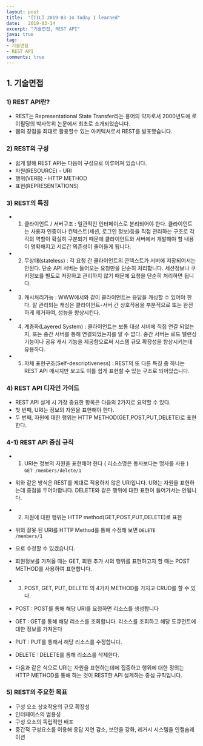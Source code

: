 ```yaml
---
layout: post
title:  "[TIL] 2019-03-14 Today I learned"
date:   2019-03-14
excerpt: "기술면접, REST API"
java: true
tag:
- 기술면접
- REST API
comments: true
---
```


## 1. 기술면접

### 1) REST API란?

* REST는 Representational State Transfer라는 용어의 약자로서 2000년도에 로이필딩의 박사학위 논문에서 최초로          소개되었습니다.
* 웹의 장점을 최대로 활용할수 있는 아키텍처로서 REST를 발표했습니다.

### 2) REST의 구성

* 쉽게 말해 REST API는 다음이 구성으로 이루어져 있습니다.
* 자원(RESOURCE) - URI
* 행위(VERB) - HTTP METHOD
* 표현(REPRESENTATIONS)

### 3) REST의 특징

* 1) 클라이언트 / 서버구조 : 일관적인 인터페이스로 분리되어야 한다. 클라이언트는 사용자 인증이나 컨텍스트(세션,         로그인 정보)등을 직접 관리하는 구조로 각각의 역할이 확실히 구분되기 때문에 클라이언트와 서버에서 개발해야 할 내용이    명확해지고 서로간 의존성이 줄어들게 됩니다.
* 2) 무상태(stateless) : 각 요청 간 클라이언트의 콘텍스트가 서버에 저장되어서는 안된다. 단순 API 서버는 들어오는 
  요청만을 단순히 처리합니다. 세션정보나 쿠키정보를 별도로 저장하고 관리하지 않기 때문에 요청을 단순히 처리하면 됩니다.
* 3) 캐시처리가능 : WWW에서와 같이 클라이언트는 응답을 캐싱할 수 있어야 한다. 잘 관리되는 캐싱은 클라이언트-서버 간 
  상호작용을 부분적으로 또는 완전하게 제거하여, 성능을 향상시킨다.  
* 4) 계층화(Layered System) : 클라이언트는 보통 대상 서버에 직접 연결 되었는지, 또는 중간 서버를 통해 연결되었는지를 알 수 없다. 중간 서버는 로드 밸런싱 기능이나 공유 캐시 기능을 제공함으로써 시스템 규모 확장성을 향상시키는데 유용하다.
* 5) 자체 표현구조(Self-descriptiveness) : REST의 또 다른 특징 중 하나는 REST API 메시지만 보고도 이를 쉽게 표현할   수 있는 구조로 되어있습니다.

### 4) REST API 디자인 가이드

* REST API 설계 시 가장 중요한 항목은 다음의 2가지로 요약할 수 있다.
* 첫 번째, URI는 정보의 자원을 표현해야 한다.
* 두 번째, 자원에 대한 행위는 HTTP METHOD(GET,POST,PUT,DELETE)로 표현한다.

### 4-1) REST API 중심 규칙

* 1) URI는 정보의 자원을 표현해야 한다 ( 리소스명은 동사보다는 명사를 사용 )
<code>GET /members/delete/1</code>
* 위와 같은 방식은 REST를 제대로 적용하지 않은 URI입니다. URI는 자원을 표현하는데 중점을 두어야합니다. DELETE와 같은  행위에 대한 표현이 들어가서는 안됩니다.

* 2) 자원에 대한 행위는 HTTP method(GET,POST,PUT,DELETE)로 표현
* 위의 잘못 된 URI를 HTTP Method를 통해 수정해 보면
<code>DELETE /members/1</code>
* 으로 수정할 수 있겠습니다.
* 회원정보를 가져올 때는 GET, 회원 추가 시의 행위를 표현하고자 할 때는 POST METHOD를 사용하여 표현합니다.

* 3) POST, GET, PUT, DELETE 의 4가지 METHOD를 가지고 CRUD를 할 수 있다.
* POST : POST를 통해 해당 URI를 요청하면 리소스를 생성합니다
* GET : GET를 통해 해당 리소스를 조회합니다. 리소스를 조회하고 해당 도큐먼트에 대한 정보를 가져온다
* PUT : PUT를 통해서 해당 리소스를 수정합니다.
* DELETE : DELETE를 통해 리소스를 삭제한다.

* 다음과 같은 식으로 URI는 자원을 표현하는데에 집중하고 행위에 대한 정의는 HTTP METHOD를 통해 하는 것이 REST한 API    설계하는 중심 규칙입니다.

### 5) REST의 주요한 목표

* 구성 요소 상호작용의 규모 확장성
* 인터페이스의 범용성
* 구성 요소의 독립적인 배포
* 중간적 구성요소를 이용해 응답 지연 감소, 보안을 강화, 레거시 시스템을 인캘슙레이션